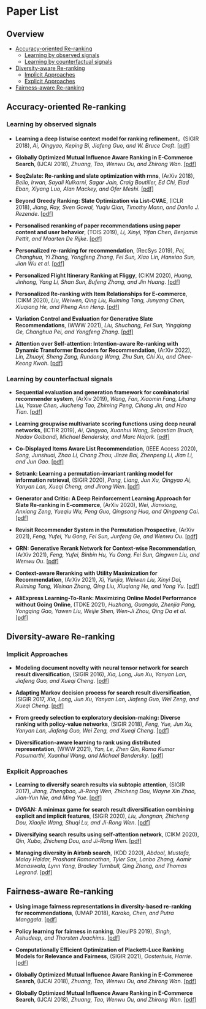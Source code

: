 # Paper List


## Overview
* [Accuracy-oriented Re-ranking](#accuracy-oriented-re-ranking)
    * [Learning by observed signals](#learning-by-observed-signals)
    * [Learning by counterfactual signals](#learning-by-counterfactual-signals)
* [Diversity-aware Re-ranking](#diversity-aware-re-ranking)
    * [Implicit Approaches](#implicit-approaches)
    * [Explicit Approaches](#explicit-approaches)
* [Fairness-aware Re-ranking](#fairness-aware-re-ranking)

## Accuracy-oriented Re-ranking
### Learning by observed signals

* __Learning a deep listwise context model for ranking refinement__，(SIGIR 2018), _Ai, Qingyao, Keping Bi, Jiafeng Guo, and W. Bruce Croft_. [[pdf]](https://dl.acm.org/doi/pdf/10.1145/3209978.3209985) 

* __Globally Optimized Mutual Influence Aware Ranking in E-Commerce Search__, (IJCAI 2018), _Zhuang, Tao, Wenwu Ou, and Zhirong Wan_. [[pdf]](https://www.ijcai.org/proceedings/2018/0518.pdf) 

* __Seq2slate: Re-ranking and slate optimization with rnns__, (ArXiv 2018), _Bello, Irwan, Sayali Kulkarni, Sagar Jain, Craig Boutilier, Ed Chi, Elad Eban, Xiyang Luo, Alan Mackey, and Ofer Meshi_. [[pdf]](https://arxiv.org/pdf/1810.02019.pdf) 

* __Beyond Greedy Ranking: Slate Optimization via List-CVAE__, (ICLR 2018), _Jiang, Ray, Sven Gowal, Yuqiu Qian, Timothy Mann, and Danilo J. Rezende_. [[pdf]](https://arxiv.org/pdf/1803.01682.pdf) 

* __Personalised reranking of paper recommendations using paper content and user behavior__, (TOIS 2019), _Li, Xinyi, Yifan Chen, Benjamin Pettit, and Maarten De Rijke_. [[pdf]](https://dl.acm.org/doi/pdf/10.1145/3312528?casa_token=8TYxtgF2MP0AAAAA:_PV20nMRTk6gSiQVC70AFWliFkYFK_Yrk0z--VZ3JC_CzqbwzHTJLVFeAagKWvvzVpMuhlY-2CxcFA) 

* __Personalized re-ranking for recommendation__, (RecSys 2019), _Pei, Changhua, Yi Zhang, Yongfeng Zhang, Fei Sun, Xiao Lin, Hanxiao Sun, Jian Wu et al_. [[pdf]](https://dl.acm.org/doi/pdf/10.1145/3298689.3347000?casa_token=YLgQvHaEfpUAAAAA:f_Z-mefy-ws_s0Vg_mZu-g6IEAA2I-VcsNFg56PPDf-jbU0Pl2WbaY7galB0N73WqjrqTr4KmZkUcw) 

* __Personalized Flight Itinerary Ranking at Fliggy__, (CIKM 2020), _Huang, Jinhong, Yang Li, Shan Sun, Bufeng Zhang, and Jin Huang_. [[pdf]](https://dl.acm.org/doi/pdf/10.1145/3340531.3412735?casa_token=N25_yCSF44kAAAAA:xC6XqmfkcQorZgNnip8hgDaUYFTOp_VOMKBgTSLXLjueFVu3kaax9m1LGCO9ZVgluOdf0To5CxLf7Q) 

* __Personalized Re-ranking with Item Relationships for E-commerce__, (CIKM 2020), _Liu, Weiwen, Qing Liu, Ruiming Tang, Junyang Chen, Xiuqiang He, and Pheng Ann Heng_. [[pdf]](https://dl.acm.org/doi/pdf/10.1145/3340531.3412332?casa_token=yHkSC9M-bpEAAAAA:_knfgZwDd9ZthI6k75nmqWLgjya6GEwHyvr2UoNSvejM2FItqYBk9JhOc8IWcyoojrgXZW69n2LdTQ) 


* __Variation Control and Evaluation for Generative Slate Recommendations__, (WWW 2021), _Liu, Shuchang, Fei Sun, Yingqiang Ge, Changhua Pei, and Yongfeng Zhang_. [[pdf]](https://dl.acm.org/doi/pdf/10.1145/3442381.3449864?casa_token=HDI6HLJpIX4AAAAA:mi0c7XsJb8uFz7QKCB6RGfB7mFM9D58UibMpj5FkuPqz6dzG3HIh4BpQTdVC9QJoUJsPx7CuiSXocw) 

* __Attention over Self-attention: Intention-aware Re-ranking with Dynamic Transformer Encoders for Recommendation__, (ArXiv 2022), _Lin, Zhuoyi, Sheng Zang, Rundong Wang, Zhu Sun, Chi Xu, and Chee-Keong Kwoh_. [[pdf]](https://arxiv.org/pdf/2201.05333.pdf) 

### Learning by counterfactual signals


* __Sequential evaluation and generation framework for combinatorial recommender system__, (ArXiv 2019), _Wang, Fan, Xiaomin Fang, Lihang Liu, Yaxue Chen, Jiucheng Tao, Zhiming Peng, Cihang Jin, and Hao Tian_. [[pdf]](https://arxiv.org/pdf/1902.00245.pdf?ref=https://githubhelp.com) 

* __Learning groupwise multivariate scoring functions using deep neural networks__, (ICTIR 2019), _Ai, Qingyao, Xuanhui Wang, Sebastian Bruch, Nadav Golbandi, Michael Bendersky, and Marc Najork_. [[pdf]](https://dl.acm.org/doi/pdf/10.1145/3341981.3344218) 

* __Co-Displayed Items Aware List Recommendation__, (IEEE Access 2020), _Song, Junshuai, Zhao Li, Chang Zhou, Jinze Bai, Zhenpeng Li, Jian Li, and Jun Gao_. [[pdf]](https://ieeexplore.ieee.org/stamp/stamp.jsp?arnumber=9052461) 

* __Setrank: Learning a permutation-invariant ranking model for information retrieval__, (SIGIR 2020), _Pang, Liang, Jun Xu, Qingyao Ai, Yanyan Lan, Xueqi Cheng, and Jirong Wen_. [[pdf]](https://dl.acm.org/doi/pdf/10.1145/3397271.3401104?casa_token=MZQmPBqZ-_0AAAAA:Ynip1qaF0b4fcSinCbfcJllBmpmIwjlspqzULUIIS2wXWFYl6l1w2fA31SXAol1-jZr6fPpO8TN7vw) 

* __Generator and Critic: A Deep Reinforcement Learning Approach for Slate Re-ranking in E-commerce__, (ArXiv 2020), _Wei, Jianxiong, Anxiang Zeng, Yueqiu Wu, Peng Guo, Qingsong Hua, and Qingpeng Cai_. [[pdf]](https://arxiv.org/pdf/2005.12206.pdf) 

* __Revisit Recommender System in the Permutation Prospective__, (ArXiv 2021), _Feng, Yufei, Yu Gong, Fei Sun, Junfeng Ge, and Wenwu Ou_. [[pdf]](https://arxiv.org/pdf/2102.12057.pdf) 

* __GRN: Generative Rerank Network for Context-wise Recommendation__, (ArXiv 2021), _Feng, Yufei, Binbin Hu, Yu Gong, Fei Sun, Qingwen Liu, and Wenwu Ou_. [[pdf]](https://arxiv.org/pdf/2104.00860.pdf) 


* __Context-aware Reranking with Utility Maximization for Recommendation__, (ArXiv 2021), _Xi, Yunjia, Weiwen Liu, Xinyi Dai, Ruiming Tang, Weinan Zhang, Qing Liu, Xiuqiang He, and Yong Yu_. [[pdf]](https://arxiv.org/pdf/2110.09059.pdf) 

* __AliExpress Learning-To-Rank: Maximizing Online Model Performance without Going Online__, (TDKE 2021), _Huzhang, Guangda, Zhenjia Pang, Yongqing Gao, Yawen Liu, Weijie Shen, Wen-Ji Zhou, Qing Da et al_. [[pdf]](https://ieeexplore.ieee.org/stamp/stamp.jsp?arnumber=9495161&casa_token=phJ-uT1T8TcAAAAA:8bSWyJtWjs9f55MIsUvmpM_cdTDR7aRg-gnG1TGf-II428XrkcN9NN6CszedtCtpkwkO_wgQyg&tag=1) 





## Diversity-aware Re-ranking

### Implicit Approaches

* __Modeling document novelty with neural tensor network for search result diversification__, (SIGIR 2016), _Xia, Long, Jun Xu, Yanyan Lan, Jiafeng Guo, and Xueqi Cheng_. [[pdf]](https://dl.acm.org/doi/pdf/10.1145/2911451.2911498?casa_token=1ER68Z_VUt8AAAAA:CoHIiuLTrXlDxHXB0Cwdlxz6VtJEpH4Iv7s2ASQ6g0n1WYsnnFz48m09wluLbBoAFeLw6E4zpcfx3g) 

* __Adapting Markov decision process for search result diversification__, (SIGIR 2017, _Xia, Long, Jun Xu, Yanyan Lan, Jiafeng Guo, Wei Zeng, and Xueqi Cheng_. [[pdf]](https://dl.acm.org/doi/pdf/10.1145/3077136.3080775?casa_token=D7p6_EICDocAAAAA:ySUupBBu2jcLjOiQAPfmNcE5eM9VfOX8ZJXLTI_RvM3ndDogAEG9A5KaAjGYv-L5WcvqjF5no8xc1g) 

* __From greedy selection to exploratory decision-making: Diverse ranking with policy-value networks__, (SIGIR 2018), _Feng, Yue, Jun Xu, Yanyan Lan, Jiafeng Guo, Wei Zeng, and Xueqi Cheng_. [[pdf]](https://dl.acm.org/doi/pdf/10.1145/3209978.3209979) 

* __Diversification-aware learning to rank using distributed representation__, (WWW 2021), _Yan, Le, Zhen Qin, Rama Kumar Pasumarthi, Xuanhui Wang, and Michael Bendersky_. [[pdf]](https://dl.acm.org/doi/pdf/10.1145/3442381.3449831?casa_token=AmDHmrD0SuIAAAAA:J17u8EChXpVYpkm7JOcd71l15B2LlJQnzIY5DduV0GOh4btiHnAwytp1tqQBx_5IPWzoKmbi4ekwNA) 

### Explicit Approaches

* __Learning to diversify search results via subtopic attention__, (SIGIR 2017), _Jiang, Zhengbao, Ji-Rong Wen, Zhicheng Dou, Wayne Xin Zhao, Jian-Yun Nie, and Ming Yue_. [[pdf]](https://dl.acm.org/doi/pdf/10.1145/3077136.3080805?casa_token=dq9HBxnzzkoAAAAA:4PvJ2d9U6lvIW2sLWdBHMcOazy-k1_e_bMHzHm0YN7EgDBk0IT5EGIFWWjfx8Ifojs8SOaiSch2FLA) 


* __DVGAN: A minimax game for search result diversification combining explicit and implicit features__, (SIGIR 2020), _Liu, Jiongnan, Zhicheng Dou, Xiaojie Wang, Shuqi Lu, and Ji-Rong Wen_. [[pdf]](https://dl.acm.org/doi/pdf/10.1145/3397271.3401084?casa_token=tVKJs-6Fc8QAAAAA:Z98BPi8rWTPp8_Ton_JX969bw5ZhQd4o6wXvmO3aSc4uAacosQs-N4OsWvgj9KrkmU7UWCnNiStTMw) 

* __Diversifying search results using self-attention network__, (CIKM 2020), _Qin, Xubo, Zhicheng Dou, and Ji-Rong Wen_. [[pdf]](https://dl.acm.org/doi/pdf/10.1145/3340531.3411914?casa_token=lpyMjM-ZjaYAAAAA:3n2qeg_edGNimO84OXgHA4ya3R1MxqwOxYE1tnX5xlDL7hlKDawYtXbM8XXfbA4Ks_qstAs5KMImVQ) 

* __Managing diversity in Airbnb search__, (KDD 2020), _Abdool, Mustafa, Malay Haldar, Prashant Ramanathan, Tyler Sax, Lanbo Zhang, Aamir Manaswala, Lynn Yang, Bradley Turnbull, Qing Zhang, and Thomas Legrand_. [[pdf]](https://dl.acm.org/doi/pdf/10.1145/3394486.3403345?casa_token=-pdIr0hXuEkAAAAA:KhXY8JME8_FYIXNUFZFWtrEmvD_QiAMpYvltwJ9aXMGJXTNevh1DjYRyj7ZigFiaOph8kIhb8egwCQ) 

## Fairness-aware Re-ranking


* __Using image fairness representations in diversity-based re-ranking for recommendations__, (UMAP 2018), _Karako, Chen, and Putra Manggala_. [[pdf]](https://dl.acm.org/doi/pdf/10.1145/3213586.3226206?casa_token=zwlfoyDpOs0AAAAA:umTNePRI3Pmb5gEgulHg5OSa3ewnIU9PCduxiGSqS2rMxOijBXRKnR7lm0rXW-8crr70iMJYFWqkvw) 

* __Policy learning for fairness in ranking__, (NeuIPS 2019), _Singh, Ashudeep, and Thorsten Joachims_. [[pdf]](https://proceedings.neurips.cc/paper/2019/file/9e82757e9a1c12cb710ad680db11f6f1-Paper.pdf) 

* __Computationally Efficient Optimization of Plackett-Luce Ranking Models for Relevance and Fairness__, (SIGIR 2021), _Oosterhuis, Harrie_. [[pdf]](https://dl.acm.org/doi/pdf/10.1145/3404835.3462830) 

* __Globally Optimized Mutual Influence Aware Ranking in E-Commerce Search__, (IJCAI 2018), _Zhuang, Tao, Wenwu Ou, and Zhirong Wan_. [[pdf]](https://www.ijcai.org/proceedings/2018/0518.pdf) 

* __Globally Optimized Mutual Influence Aware Ranking in E-Commerce Search__, (IJCAI 2018), _Zhuang, Tao, Wenwu Ou, and Zhirong Wan_. [[pdf]](https://www.ijcai.org/proceedings/2018/0518.pdf) 
